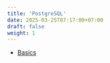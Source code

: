 ```yaml
---
title: 'PostgreSQL'
date: 2025-03-25T07:17:00+07:00
draft: false
weight: 1
---
```


- [Basics](./basics)
